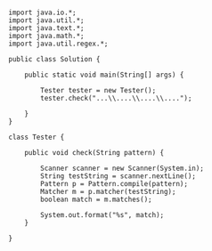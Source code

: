 <pre><code>
import java.io.*;
import java.util.*;
import java.text.*;
import java.math.*;
import java.util.regex.*;

public class Solution {

    public static void main(String[] args) {

        Tester tester = new Tester();
        tester.check("...\\....\\....\\....");

    }
}

class Tester {

    public void check(String pattern) {

        Scanner scanner = new Scanner(System.in);
        String testString = scanner.nextLine();
        Pattern p = Pattern.compile(pattern);
        Matcher m = p.matcher(testString);
        boolean match = m.matches();

        System.out.format("%s", match);
    }

}
</code></pre>